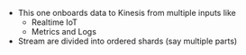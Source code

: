 - This one onboards data to Kinesis from multiple inputs like
	- Realtime IoT
	- Metrics and Logs
- Stream are divided into ordered shards (say multiple parts)